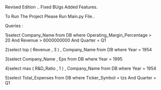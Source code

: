 
Revised Edition .. Fixed BUgs Added Features.

To Run The Project Please Run Main.py File..

Queries :

1)select Company_Name from DB where Operating_Margin_Percentage > 20 And Revenue > 6000000000 And Quarter = Q1

2)select top ( Revenue , 3 ) , Company_Name from DB where Year = 1954

3)select Company_Name , Eps from DB where Year = 1995

4)select max ( R&D_Ratio , 1 ) , Company_Name from DB where Year = 1954

5)select Total_Expenses from DB where Ticker_Symbol = tzs And Quarter = Q1
